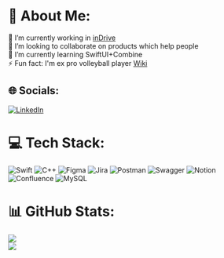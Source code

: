 # 💫 About Me:
🔭 I’m currently working in [inDrive](https://promo.indrive.com/peopledriven)<br>👯 I’m looking to collaborate on products which help people<br>🌱 I’m currently learning SwiftUI+Combine <br>⚡ Fun fact: I'm ex pro volleyball player [Wiki](https://ru.wikipedia.org/wiki/Исмаилов,_Азизбек_Рустамович)<br>

## 🌐 Socials:
[![LinkedIn](https://img.shields.io/badge/LinkedIn-%230077B5.svg?logo=linkedin&logoColor=white)](https://www.linkedin.com/in/azizbek-ismailov/) 

# 💻 Tech Stack:
![Swift](https://img.shields.io/badge/swift-F54A2A?style=plastic&logo=swift&logoColor=white) ![C++](https://img.shields.io/badge/c++-%2300599C.svg?style=plastic&logo=c%2B%2B&logoColor=white) 	![Figma](https://img.shields.io/badge/figma-%23F24E1E.svg?style=plastic&logo=figma&logoColor=white) ![Jira](https://img.shields.io/badge/jira-%230A0FFF.svg?style=plastic&logo=jira&logoColor=white) ![Postman](https://img.shields.io/badge/Postman-FF6C37?style=plastic&logo=postman&logoColor=white) ![Swagger](https://img.shields.io/badge/-Swagger-%23Clojure?style=plastic&logo=swagger&logoColor=white) ![Notion](https://img.shields.io/badge/Notion-%23000000.svg?style=plastic&logo=notion&logoColor=white) ![Confluence](https://img.shields.io/badge/confluence-%23172BF4.svg?style=plastic&logo=confluence&logoColor=white) ![MySQL](https://img.shields.io/badge/mysql-%2300f.svg?style=plastic&logo=mysql&logoColor=white)
# 📊 GitHub Stats:
![](https://github-readme-streak-stats.herokuapp.com/?user=dearich&theme=radical&hide_border=false)<br/>
![](https://github-profile-trophy.vercel.app/?username=dearich&theme=onestar&no-frame=true&no-bg=true&margin-w=4)

